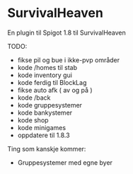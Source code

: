 # SurvivalHeaven
En plugin til Spigot 1.8 til SurvivalHeaven

TODO:
  - fikse pil og bue i ikke-pvp områder
  - kode /homes <spiller> til stab
  - kode inventory gui
  - kode ferdig til BlockLag
  - fikse auto afk ( av og på )
  - kode /back
  - kode gruppesystemer
  - kode bankystemer
  - kode shop
  - kode minigames
  - oppdatere til 1.8.3

Ting som kanskje kommer:
  - Gruppesystemer med egne byer
